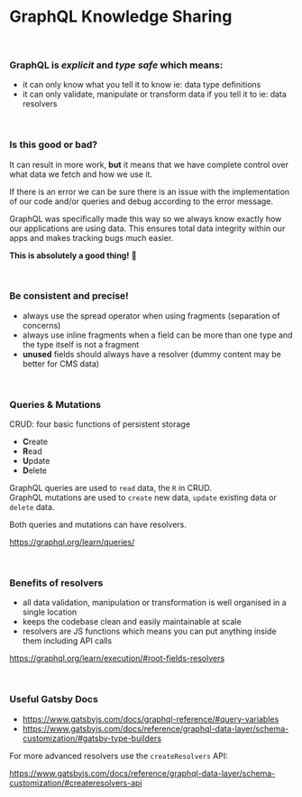 # GraphQL Knowledge Sharing

<br>

### GraphQL is _explicit_ and _type safe_ which means:

- it can only know what you tell it to know ie: data type definitions
- it can only validate, manipulate or transform data if you tell it to ie: data resolvers

<br>

### Is this good or bad?

It can result in more work, **but** it means that we have complete control over
what data we fetch and how we use it.

If there is an error we can be sure there is an issue with the implementation of
our code and/or queries and debug according to the error message.

GraphQL was specifically made this way so we always know exactly how our
applications are using data. This ensures total data integrity within our apps
and makes tracking bugs much easier.

**This is absolutely a good thing!** 🙂

<br>

### Be consistent and precise!

- always use the spread operator when using fragments (separation of concerns)
- always use inline fragments when a field can be more than one type and the type itself is not a fragment
- **unused** fields should always have a resolver (dummy content may be better for CMS data)

<br>

### Queries & Mutations

CRUD: four basic functions of persistent storage
- **C**reate
- **R**ead
- **U**pdate
- **D**elete

GraphQL queries are used to `read` data, the `R` in CRUD.<br>
GraphQL mutations are used to `create` new data, `update` existing data or `delete` data.

Both queries and mutations can have resolvers.

<a href="https://graphql.org/learn/queries/" target="_blank">https://graphql.org/learn/queries/</a>

<br>

### Benefits of resolvers

- all data validation, manipulation or transformation is well organised in a single location
- keeps the codebase clean and easily maintainable at scale
- resolvers are JS functions which means you can put anything inside them including API calls

<a href="https://graphql.org/learn/execution/#root-fields-resolvers" target="_blank">https://graphql.org/learn/execution/#root-fields-resolvers</a>

<br>

### Useful Gatsby Docs

- <a href="https://www.gatsbyjs.com/docs/graphql-reference/#query-variables" target="_blank">https://www.gatsbyjs.com/docs/graphql-reference/#query-variables</a>
- <a href="https://www.gatsbyjs.com/docs/reference/graphql-data-layer/schema-customization/#gatsby-type-builders" target="_blank">https://www.gatsbyjs.com/docs/reference/graphql-data-layer/schema-customization/#gatsby-type-builders</a>

For more advanced resolvers use the `createResolvers` API:

<a href="https://www.gatsbyjs.com/docs/reference/graphql-data-layer/schema-customization/#createresolvers-api" target="_blank">https://www.gatsbyjs.com/docs/reference/graphql-data-layer/schema-customization/#createresolvers-api</a>